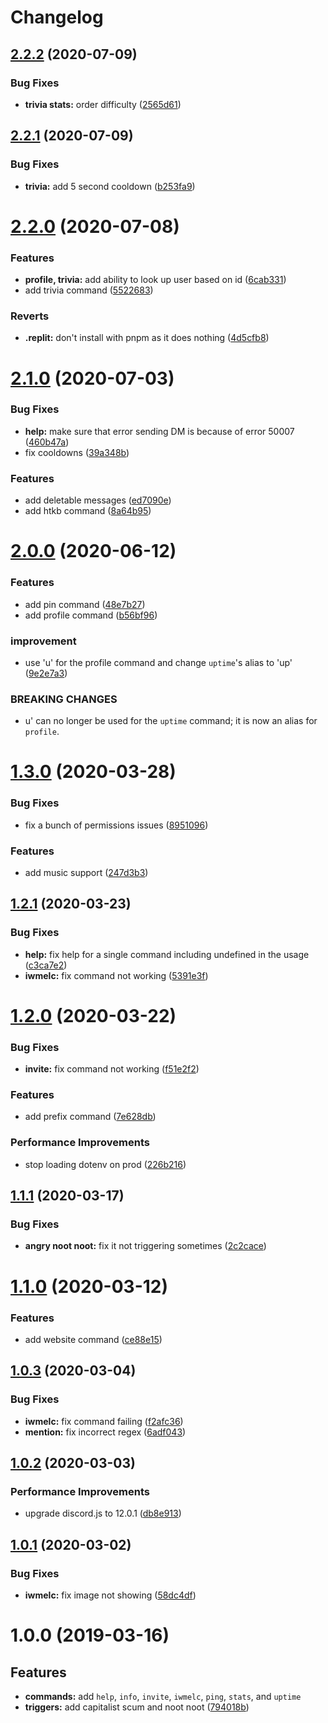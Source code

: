 # Changelog

## [2.2.2](https://github.com/cherryblossom000/comrade-pingu/compare/v2.2.1...v2.2.2) (2020-07-09)


### Bug Fixes

* **trivia stats:** order difficulty ([2565d61](https://github.com/cherryblossom000/comrade-pingu/commit/2565d61c8fa1a6dc1b060deb7349a7408e4291db))

## [2.2.1](https://github.com/cherryblossom000/comrade-pingu/compare/v2.2.0...v2.2.1) (2020-07-09)


### Bug Fixes

* **trivia:** add 5 second cooldown ([b253fa9](https://github.com/cherryblossom000/comrade-pingu/commit/b253fa9a63b83cb27e38276e352b54a2eb9135e4))

# [2.2.0](https://github.com/cherryblossom000/comrade-pingu/compare/v2.1.0...v2.2.0) (2020-07-08)


### Features

* **profile, trivia:** add ability to look up user based on id ([6cab331](https://github.com/cherryblossom000/comrade-pingu/commit/6cab3316d357bf4962cfcc86c610d94d3fb073b8))
* add trivia command ([5522683](https://github.com/cherryblossom000/comrade-pingu/commit/552268346808c67d3faa875e8dde9456f4b7e014))


### Reverts

* **.replit:** don't install with pnpm as it does nothing ([4d5cfb8](https://github.com/cherryblossom000/comrade-pingu/commit/4d5cfb8a1dd04909e49667c027caa31e9a18e66e))

# [2.1.0](https://github.com/cherryblossom000/comrade-pingu/compare/v2.0.0...v2.1.0) (2020-07-03)


### Bug Fixes

* **help:** make sure that error sending DM is because of error 50007 ([460b47a](https://github.com/cherryblossom000/comrade-pingu/commit/460b47ab8e2b83d38ef330f0379aed7d6f42bf53))
* fix cooldowns ([39a348b](https://github.com/cherryblossom000/comrade-pingu/commit/39a348b794e3fe63ad5ca49032530505efd807f8))


### Features

* add deletable messages ([ed7090e](https://github.com/cherryblossom000/comrade-pingu/commit/ed7090ee34d7e10218e98109751f1dba3150bc1a))
* add htkb command ([8a64b95](https://github.com/cherryblossom000/comrade-pingu/commit/8a64b954eee00827e88782738f7aee4caf242a96))

# [2.0.0](https://github.com/cherryblossom000/comrade-pingu/compare/v1.3.0...v2.0.0) (2020-06-12)


### Features

* add pin command ([48e7b27](https://github.com/cherryblossom000/comrade-pingu/commit/48e7b275f77c6dbe98e9e4d93d89ea3d64c1c9ea))
* add profile command ([b56bf96](https://github.com/cherryblossom000/comrade-pingu/commit/b56bf968ec2b061ba073a03569c9fdd1e9da27e4))


### improvement

* use 'u' for the profile command and change `uptime`'s alias to 'up' ([9e2e7a3](https://github.com/cherryblossom000/comrade-pingu/commit/9e2e7a3e9acf3edf63ad7e10b6792b5d52566f08))


### BREAKING CHANGES

* u' can no longer be used for the `uptime` command; it is now an alias for
`profile`.

# [1.3.0](https://github.com/cherryblossom000/comrade-pingu/compare/v1.2.1...v1.3.0) (2020-03-28)


### Bug Fixes

* fix a bunch of permissions issues ([8951096](https://github.com/cherryblossom000/comrade-pingu/commit/8951096f3745eef0aa36431420368175c3273ba4))


### Features

* add music support ([247d3b3](https://github.com/cherryblossom000/comrade-pingu/commit/247d3b34874fd5ca95c0f9ddacf4a71ede6e1755))

## [1.2.1](https://github.com/cherryblossom000/comrade-pingu/compare/v1.2.0...v1.2.1) (2020-03-23)


### Bug Fixes

* **help:** fix help for a single command including undefined in the usage ([c3ca7e2](https://github.com/cherryblossom000/comrade-pingu/commit/c3ca7e262e535105e208771f9c93cbb8db02aa27))
* **iwmelc:** fix command not working ([5391e3f](https://github.com/cherryblossom000/comrade-pingu/commit/5391e3f164c36133c0b3a66191772256d9c54ad4))

# [1.2.0](https://github.com/cherryblossom000/comrade-pingu/compare/v1.1.1...v1.2.0) (2020-03-22)


### Bug Fixes

* **invite:** fix command not working ([f51e2f2](https://github.com/cherryblossom000/comrade-pingu/commit/f51e2f29c8372e17431609641e6bf0a79ccf36a8))


### Features

* add prefix command ([7e628db](https://github.com/cherryblossom000/comrade-pingu/commit/7e628db9e013efab79db92d0239cf60896d2964a))


### Performance Improvements

* stop loading dotenv on prod ([226b216](https://github.com/cherryblossom000/comrade-pingu/commit/226b2160275678ef3975dcd144c9574b50a93bef))

## [1.1.1](https://github.com/cherryblossom000/comrade-pingu/compare/v1.1.0...v1.1.1) (2020-03-17)


### Bug Fixes

* **angry noot noot:** fix it not triggering sometimes ([2c2cace](https://github.com/cherryblossom000/comrade-pingu/commit/2c2cace75ebc31a8b9e9fcb11d9e60585495a520))

# [1.1.0](https://github.com/cherryblossom000/comrade-pingu/compare/v1.0.3...v1.1.0) (2020-03-12)


### Features

* add website command ([ce88e15](https://github.com/cherryblossom000/comrade-pingu/commit/ce88e1586703d8fd0db74dff5feba7a9b574fb51))

## [1.0.3](https://github.com/cherryblossom000/comrade-pingu/compare/v1.0.2...v1.0.3) (2020-03-04)


### Bug Fixes

* **iwmelc:** fix command failing ([f2afc36](https://github.com/cherryblossom000/comrade-pingu/commit/f2afc36beb5b722ff98a165b8d26619a81fbbc56))
* **mention:** fix incorrect regex ([6adf043](https://github.com/cherryblossom000/comrade-pingu/commit/6adf043a12ef6a65778b05b9c4218e78c1b60c50))

## [1.0.2](https://github.com/cherryblossom000/comrade-pingu/compare/v1.0.1...v1.0.2) (2020-03-03)


### Performance Improvements

* upgrade discord.js to 12.0.1 ([db8e913](https://github.com/cherryblossom000/comrade-pingu/commit/db8e913e2db8d4702b30005604675ed0336490cc))

## [1.0.1](https://github.com/cherryblossom000/comrade-pingu/compare/v1.0.0...v1.0.1) (2020-03-02)


### Bug Fixes

* **iwmelc:** fix image not showing ([58dc4df](https://github.com/cherryblossom000/comrade-pingu/commit/58dc4df101e240e8917a754bdbc08c2b9f7ec8aa))


# 1.0.0 (2019-03-16)


## Features

* **commands:** add `help`, `info`, `invite`, `iwmelc`, `ping`, `stats`, and `uptime`
* **triggers:** add capitalist scum and noot noot ([794018b](https://github.com/cherryblossom000/comrade-pingu/commit/794018b5a9c755a89cbfd60dd95a8289d295bb50))
